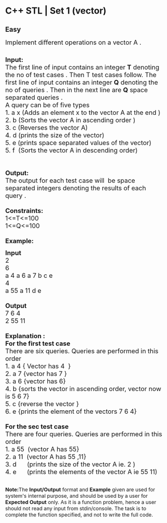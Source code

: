 # C++ STL | Set 1 (vector)
## Easy
<div class="problem-statement">
                <p></p><p><span style="font-size:20px">Implement different operations on a vector A .</span><br>
&nbsp;</p>

<p><span style="font-size:20px"><strong>Input:</strong><br>
The first line of input contains an integer <strong>T</strong> denoting the no of test cases . Then T test cases follow. The first line of input contains an integer <strong>Q</strong> denoting the no of queries . Then in the next line are <strong>Q</strong>&nbsp;space separated queries .<br>
A query can be of&nbsp;five&nbsp;types&nbsp;<br>
1. a x (Adds an element x to the vector A&nbsp;at the end )<br>
2. b (Sorts the vector A in ascending order&nbsp;)<br>
3. c (Reverses the vector A)<br>
4. d (prints the size of the vector)<br>
5. e (prints space separated values of the vector)<br>
5. f &nbsp;(Sorts the vector A in descending&nbsp;order)<br>
<br>
<br>
<strong>Output:</strong><br>
The output for each test case will&nbsp;&nbsp;be space separated integers denoting the results of each query .&nbsp;<br>
<br>
<strong>Constraints:</strong><br>
1&lt;=T&lt;=100<br>
1&lt;=Q&lt;=100<br>
<br>
<strong>Example:</strong></span></p>

<p><span style="font-size:20px"><strong>Input</strong><br>
2<br>
6<br>
a 4 a 6 a 7 b c e<br>
4<br>
a 55 a 11 d e<br>
<strong>&nbsp;<br>
Output</strong><br>
7 6 4<br>
2 55 11<br>
<br>
<strong>Explanation :<br>
For the first test case</strong><br>
There are six queries.&nbsp;Queries&nbsp;are&nbsp;performed in this order<br>
1. a 4 { Vector has 4 &nbsp;}<br>
2. a 7&nbsp;{vector has 7 }<br>
3. a 6 {vector has 6}<br>
4. b {sorts the vector in ascending order, vector&nbsp;now is 5 6 7}<br>
5. c {reverse the vector }<br>
6. e&nbsp;{prints the element of the vectors 7 6 4}<br>
<br>
<strong>For the sec test case&nbsp;</strong><br>
There are four&nbsp;queries.&nbsp;Queries&nbsp;are&nbsp;performed in this order<br>
1. a 55 &nbsp;(vector A has&nbsp;55}<br>
2. a 11 &nbsp;(vector A has 55 ,11}<br>
3. d &nbsp; &nbsp; &nbsp;(prints the size of the vector A ie. 2 )<br>
4. e &nbsp; &nbsp; &nbsp;(prints the elements of the vector A ie 55 11)</span><br>
<br>
<br>
<span style="font-size:16px"><strong>Note:</strong>The <strong>Input/Output</strong> format and <strong>Example</strong> given are used for system's internal purpose, and should be used by a user for <strong>Expected Output</strong> only. As it is a function problem, hence a user should not read any input from stdin/console. The task is to complete the function specified, and not to write the full code.</span></p>
 <p></p>
            </div>